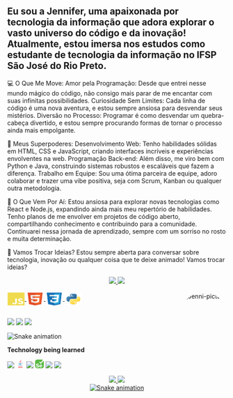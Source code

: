 ## Eu sou a Jennifer, uma apaixonada por tecnologia da informação que adora explorar o vasto universo do código e da inovação! Atualmente, estou imersa nos estudos como estudante de tecnologia da informação no IFSP São José do Rio Preto.

💻 O Que Me Move:
Amor pela Programação: Desde que entrei nesse mundo mágico do código, não consigo mais parar de me encantar com suas infinitas possibilidades.
Curiosidade Sem Limites: Cada linha de código é uma nova aventura, e estou sempre ansiosa para desvendar seus mistérios.
Diversão no Processo: Programar é como desvendar um quebra-cabeça divertido, e estou sempre procurando formas de tornar o processo ainda mais empolgante.

🚀 Meus Superpoderes:
Desenvolvimento Web: Tenho habilidades sólidas em HTML, CSS e JavaScript, criando interfaces incríveis e experiências envolventes na web.
Programação Back-end: Além disso, me viro bem com Python e Java, construindo sistemas robustos e escaláveis que fazem a diferença.
Trabalho em Equipe: Sou uma ótima parceira de equipe, adoro colaborar e trazer uma vibe positiva, seja com Scrum, Kanban ou qualquer outra metodologia.

🌱 O Que Vem Por Aí:
Estou ansiosa para explorar novas tecnologias como React e Node.js, expandindo ainda mais meu repertório de habilidades.
Tenho planos de me envolver em projetos de código aberto, compartilhando conhecimento e contribuindo para a comunidade.
Continuarei nessa jornada de aprendizado, sempre com um sorriso no rosto e muita determinação.

💬 Vamos Trocar Ideias?
Estou sempre aberta para conversar sobre tecnologia, inovação ou qualquer coisa que te deixe animado! Vamos trocar ideias?

<div align="center">
  <a href="https://github.com/DevJenniferPereira">
  <img height="180em" src="https://github-readme-stats.vercel.app/api?username=DevJenniferPereira&show_icons=true&theme=dracula&include_all_commits=true&count_private=true"/>
  <img height="180em" src="https://github-readme-stats.vercel.app/api/top-langs/?username=DevJenniferPereira&layout=compact&langs_count=7&theme=dracula"/>
</div>
<div style="display: inline_block"><br>
  <img align="center" alt="Jenni-Js" height="30" width="40" src="https://raw.githubusercontent.com/devicons/devicon/master/icons/javascript/javascript-plain.svg">
  <img align="center" alt="Jenni-HTML" height="30" width="40" src="https://raw.githubusercontent.com/devicons/devicon/master/icons/html5/html5-original.svg">
  <img align="center" alt="Jenni-CSS" height="30" width="40" src="https://raw.githubusercontent.com/devicons/devicon/master/icons/css3/css3-original.svg">
  <img align="center" alt="Jenni-Python" height="30" width="40" src="https://raw.githubusercontent.com/devicons/devicon/master/icons/python/python-original.svg">
  <img align="right" alt="Jenni-picture" height="150" style="border-radius:50px;" src="https://avatars.githubusercontent.com/u/68968414?v=4">
</div>

  ##

<div>
  <a href="https://instagram.com/devjenp" target="_blank"><img src="https://img.shields.io/badge/-Instagram-%23E4405F?style=for-the-badge&logo=instagram&logoColor=white" target="_blank"></a>
  <a href = "mailto:DevJenniferPereira@gmail.com"><img src="https://img.shields.io/badge/-Gmail-%23333?style=for-the-badge&logo=gmail&logoColor=white" target="_blank"></a>
  <a href="https://www.linkedin.com/in/devjenniferp" target="_blank"><img src="https://img.shields.io/badge/-LinkedIn-%230077B5?style=for-the-badge&logo=linkedin&logoColor=white" target="_blank"></a>

  ![Snake animation](https://github.com/DevJenniferPereira/Rafaballerini/blob/output/github-contribution-grid-snake.svg)


  <div dir="auto">
<p dir="auto"><strong>Technology being learned</strong></p>
<p dir="auto"><code><a target="_blank" rel="noopener noreferrer nofollow" href="https://camo.githubusercontent.com/6457cd487197a286e98e6e0710aff99e480d14e1bb2a903374db5ac55222d830/68747470733a2f2f61737365742e6272616e6466657463682e696f2f696449715f6b463072622f696476337a776d5369592e6a706567"><img height="20" src="https://camo.githubusercontent.com/6457cd487197a286e98e6e0710aff99e480d14e1bb2a903374db5ac55222d830/68747470733a2f2f61737365742e6272616e6466657463682e696f2f696449715f6b463072622f696476337a776d5369592e6a706567" data-canonical-src="https://asset.brandfetch.io/idIq_kF0rb/idv3zwmSiY.jpeg" style="max-width: 100%;"></a></code>
<code><a target="_blank" rel="noopener noreferrer nofollow" href="https://raw.githubusercontent.com/devicons/devicon/1119b9f84c0290e0f0b38982099a2bd027a48bf1/icons/java/java-original-wordmark.svg"><img height="20" src="https://raw.githubusercontent.com/devicons/devicon/1119b9f84c0290e0f0b38982099a2bd027a48bf1/icons/java/java-original-wordmark.svg" style="max-width: 100%;"></a></code>
<code><a target="_blank" rel="noopener noreferrer nofollow" href="https://camo.githubusercontent.com/d2f69f73f53f5d10b893e3a2865245a54665d750efe7c1e8e68eca6226c4caff/68747470733a2f2f7777772e7376677265706f2e636f6d2f73686f772f3335333632352f637563756d6265722e737667"><img height="20" src="https://camo.githubusercontent.com/d2f69f73f53f5d10b893e3a2865245a54665d750efe7c1e8e68eca6226c4caff/68747470733a2f2f7777772e7376677265706f2e636f6d2f73686f772f3335333632352f637563756d6265722e737667" data-canonical-src="https://www.svgrepo.com/show/353625/cucumber.svg" style="max-width: 100%;"></a></code>
<code><a target="_blank" rel="noopener noreferrer nofollow" href="https://raw.githubusercontent.com/tandpfun/skill-icons/59059d9d1a2c092696dc66e00931cc1181a4ce1f/icons/Selenium.svg"><img height="20" src="https://raw.githubusercontent.com/tandpfun/skill-icons/59059d9d1a2c092696dc66e00931cc1181a4ce1f/icons/Selenium.svg" style="max-width: 100%;"></a></code>
<code><a target="_blank" rel="noopener noreferrer nofollow" href="https://camo.githubusercontent.com/3a81f0e9711c9bf424832ca3a2655f80a96d3a5e49a28cd7ce08e20c7cdd0620/68747470733a2f2f6a756e69742e6f72672f6a756e6974352f6173736574732f696d672f6a756e6974352d6c6f676f2e706e67"><img height="20" src="https://camo.githubusercontent.com/3a81f0e9711c9bf424832ca3a2655f80a96d3a5e49a28cd7ce08e20c7cdd0620/68747470733a2f2f6a756e69742e6f72672f6a756e6974352f6173736574732f696d672f6a756e6974352d6c6f676f2e706e67" data-canonical-src="https://junit.org/junit5/assets/img/junit5-logo.png" style="max-width: 100%;"></a></code>
<code><a target="_blank" rel="noopener noreferrer nofollow" href="https://camo.githubusercontent.com/e55997cf46d5b05415a4eefb8beea6285b3989c5a60cac82a459addea5b0103e/68747470733a2f2f63646e2e776f726c64766563746f726c6f676f2e636f6d2f6c6f676f732f706f73746d616e2e737667"><img height="20" src="https://camo.githubusercontent.com/e55997cf46d5b05415a4eefb8beea6285b3989c5a60cac82a459addea5b0103e/68747470733a2f2f63646e2e776f726c64766563746f726c6f676f2e636f6d2f6c6f676f732f706f73746d616e2e737667" data-canonical-src="https://cdn.worldvectorlogo.com/logos/postman.svg" style="max-width: 100%;"></a></code></p>
<div align="center" dir="auto">
  <a href="https://github.com/DevJenniferPereira"><img height="180em" src="https://camo.githubusercontent.com/4603553d0f5e38247d5533de88479b5f2acfceeb659388b12dd49c092c9a6af7/68747470733a2f2f6769746875622d726561646d652d73746174732e76657263656c2e6170702f6170693f757365726e616d653d6d6172696c6c696164616e7461732673686f775f69636f6e733d74727565267468656d653d746f6b796f6e6967687426696e636c7564655f616c6c5f636f6d6d6974733d7472756526636f756e745f707269766174653d74727565" data-canonical-src="https://github-readme-stats.vercel.app/api?username=DevJenniferPereira&amp;show_icons=true&amp;theme=tokyonight&amp;include_all_commits=true&amp;count_private=true" style="max-width: 100%;">
    <img height="180em" src="https://camo.githubusercontent.com/69fd6ecd7bc901b4386d366c618687f4c122b513a7a46b31413e4af0a8779a59/68747470733a2f2f6769746875622d726561646d652d73746174732e76657263656c2e6170702f6170692f746f702d6c616e67732f3f757365726e616d653d6d6172696c6c696164616e746173266c61796f75743d636f6d70616374266c616e67735f636f756e743d37267468656d653d746f6b796f6e69676874" data-canonical-src="https://github-readme-stats.vercel.app/api/top-langs/?username=DevJenniferPereira&amp;layout=compact&amp;langs_count=7&amp;theme=tokyonight" style="max-width: 100%;">
</a></div>
<div align="center" dir="auto">
  <a target="_blank" rel="noopener noreferrer" href="https://github.com/rafaballerini/rafaballerini/blob/output/github-contribution-grid-snake.svg"><img src="https://github.com/DevJenniferPereira/rafaballerini/raw/output/github-contribution-grid-snake.svg" alt="Snake animation" style="max-width: 100%;"></a>
</div>
</div>

</div>
